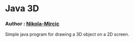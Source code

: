 # Java 3D
### Author : [Nikola-Mircic](https://github.com/Nikola-Mircic)

Simple java program for drawing a 3D object on a 2D screen.
